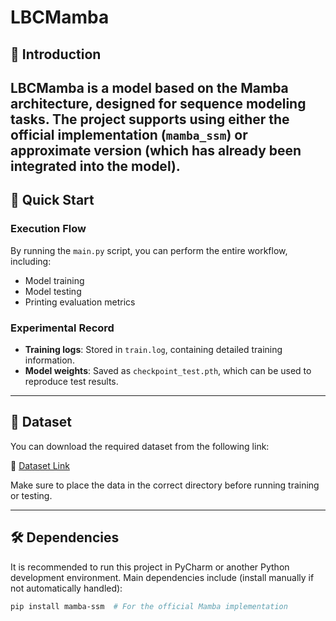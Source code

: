 # LBCMamba

## 📌 Introduction

LBCMamba is a model based on the Mamba architecture, designed for sequence modeling tasks. The project supports using either the official implementation (`mamba_ssm`) or approximate version (which has already been integrated into the model).
---

## 🚀 Quick Start

### Execution Flow

By running the `main.py` script, you can perform the entire workflow, including:

- Model training  
- Model testing  
- Printing evaluation metrics  

### Experimental Record

- **Training logs**: Stored in `train.log`, containing detailed training information.  
- **Model weights**: Saved as `checkpoint_test.pth`, which can be used to reproduce test results.

---

## 📁 Dataset

You can download the required dataset from the following link:

🔗 [Dataset Link](https://www.cbr.washington.edu/dart/inventory)

Make sure to place the data in the correct directory before running training or testing.

---

## 🛠️ Dependencies

It is recommended to run this project in PyCharm or another Python development environment. Main dependencies include (install manually if not automatically handled):

```bash
pip install mamba-ssm  # For the official Mamba implementation
